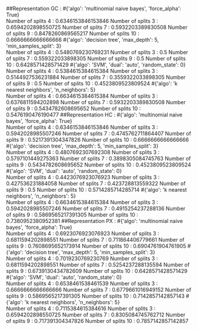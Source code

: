 ##Representation GC :
#{'algo': 'multinomial naive bayes', 'force_alpha': True}  
Number of splits 4 :
0.6346153846153846
Number of splits 3 :
0.6594202898550725
Number of splits 7 :
0.5932203389830508
Number of splits 9 :
0.8478260869565217
Number of splits 10 :
0.6666666666666666
#{'algo': 'decision tree', 'max_depth': 5, 'min_samples_split': 3}  
Number of splits 4 :
0.5480769230769231
Number of splits 3 :
0.5
Number of splits 7 :
0.559322033898305
Number of splits 9 :
0.5
Number of splits 10 :
0.6428571428571429
#{'algo': 'SVM', 'dual': 'auto', 'random_state': 0}  
Number of splits 4 :
0.5384615384615384
Number of splits 3 :
0.5144927536231884
Number of splits 7 :
0.3559322033898305
Number of splits 9 :
0.5
Number of splits 10 :
0.4523809523809524
#{'algo': 'k nearest neighbors', 'n_neighbors': 5}  
Number of splits 4 :
0.6634615384615384
Number of splits 3 :
0.6376811594202898
Number of splits 7 :
0.5932203389830508
Number of splits 9 :
0.5434782608695652
Number of splits 10 :
0.5476190476190477
##Representation HC :
#{'algo': 'multinomial naive bayes', 'force_alpha': True}  
Number of splits 4 :
0.6346153846153846
Number of splits 3 :
0.5942028985507246
Number of splits 7 :
0.4745762711864407
Number of splits 9 :
0.5217391304347826
Number of splits 10 :
0.6666666666666666
#{'algo': 'decision tree', 'max_depth': 5, 'min_samples_split': 3}  
Number of splits 4 :
0.4807692307692308
Number of splits 3 :
0.5797101449275363
Number of splits 7 :
0.3898305084745763
Number of splits 9 :
0.5434782608695652
Number of splits 10 :
0.4523809523809524
#{'algo': 'SVM', 'dual': 'auto', 'random_state': 0}  
Number of splits 4 :
0.4423076923076923
Number of splits 3 :
0.427536231884058
Number of splits 7 :
0.423728813559322
Number of splits 9 :
0.5
Number of splits 10 :
0.5714285714285714
#{'algo': 'k nearest neighbors', 'n_neighbors': 5}  
Number of splits 4 :
0.6634615384615384
Number of splits 3 :
0.5942028985507246
Number of splits 7 :
0.4915254237288136
Number of splits 9 :
0.5869565217391305
Number of splits 10 :
0.7380952380952381
##Representation PX :
#{'algo': 'multinomial naive bayes', 'force_alpha': True}  
Number of splits 4 :
0.6923076923076923
Number of splits 3 :
0.6811594202898551
Number of splits 7 :
0.711864406779661
Number of splits 9 :
0.7608695652173914
Number of splits 10 :
0.6904761904761905
#{'algo': 'decision tree', 'max_depth': 5, 'min_samples_split': 3}  
Number of splits 4 :
0.7019230769230769
Number of splits 3 :
0.6811594202898551
Number of splits 7 :
0.5254237288135594
Number of splits 9 :
0.6739130434782609
Number of splits 10 :
0.6428571428571429
#{'algo': 'SVM', 'dual': 'auto', 'random_state': 0}  
Number of splits 4 :
0.6538461538461539
Number of splits 3 :
0.6666666666666666
Number of splits 7 :
0.6779661016949152
Number of splits 9 :
0.5869565217391305
Number of splits 10 :
0.7142857142857143
#{'algo': 'k nearest neighbors', 'n_neighbors': 5}  
Number of splits 4 :
0.7115384615384616
Number of splits 3 :
0.6594202898550725
Number of splits 7 :
0.8305084745762712
Number of splits 9 :
0.717391304347826
Number of splits 10 :
0.7857142857142857
